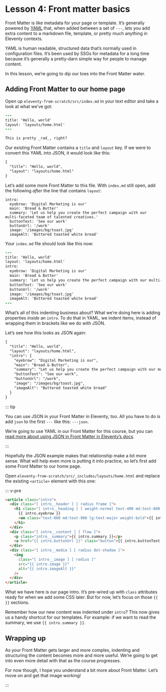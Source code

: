 # Lesson 4: Front matter basics

<ContentWarning />
 
Front Matter is like metadata for your page or template. It’s generally powered by [YAML](https://yaml.org/) that, when added between a set of `---`, lets you add extra content to a markdown file, template, or pretty much anything in Eleventy contexts.

YAML is human readable, structured data that’s normally used in configuration files. It’s been used by SSGs for metadata for a long time because it’s generally a pretty-darn simple way for people to manage content.

In this lesson, we’re going to dip our toes into the Front Matter water.

## Adding Front Matter to our home page

Open up `eleventy-from-scratch/src/index.md` in your text editor and take a look at what we’ve got:

```diff
---
title: 'Hello, world'
layout: 'layouts/home.html'
---

This is pretty _rad_, right?
```

Our existing Front Matter contains a `title` and `layout` key. If we were to convert this YAML into JSON, it would look like this:

```diff
{
  "title": "Hello, world",
  "layout": "layouts/home.html"
}
```

Let’s add some more Front Matter to this file. With `index.md` still open, add the following _after_ the line that contains `layout`:

```
intro:
  eyebrow: 'Digital Marketing is our'
  main: 'Bread & Butter'
  summary: 'Let us help you create the perfect campaign with our multi-faceted team of talented creatives.'
  buttonText: 'See our work'
  buttonUrl: '/work'
  image: '/images/bg/toast.jpg'
  imageAlt: 'Buttered toasted white bread'
```

Your `index.md` file should look like this now:

```diff
---
title: 'Hello, world'
layout: 'layouts/home.html'
intro:
  eyebrow: 'Digital Marketing is our'
  main: 'Bread & Butter'
  summary: 'Let us help you create the perfect campaign with our multi-faceted team of talented creatives.'
  buttonText: 'See our work'
  buttonUrl: '/work'
  image: '/images/bg/toast.jpg'
  imageAlt: 'Buttered toasted white bread'
---
```

What’s all of this indenting business about? What we’re doing here is adding properties _inside_ an `intro`. To do that in YAML, we indent items, instead of wrapping them in brackets like we do with JSON.

Let’s see how this looks as JSON again:

```diff
{
  "title": "Hello, world",
  "layout": "layouts/home.html",
  "intro": {
    "eyebrow": "Digital Marketing is our",
    "main": "Bread & Butter",
    "summary": "Let us help you create the perfect campaign with our multi-faceted team of talented creatives.",
    "buttonText": "See our work",
    "buttonUrl": "/work",
    "image": "/images/bg/toast.jpg",
    "imageAlt": "Buttered toasted white bread"
  }
}
```

::: tip

You can use JSON in your Front Matter in Eleventy, too. All you have to do is add `json` to the first `---` like this: `---json`.

We’re going to use YAML in our Front Matter for this course, but you can [read more about using JSON in Front Matter in Eleventy’s docs](https://www.11ty.dev/docs/data-frontmatter/#json-front-matter).

:::

Hopefully the JSON example makes that relationship make a bit more sense. What will help even more is putting it into practice, so let’s first add some Front Matter to our home page.

Open `eleventy-from-scratch/src/_includes/layouts/home.html` and replace the existing `<article>` element with this one:

::: v-pre

```html
<article class="intro">
  <div class="[ intro__header ] [ radius frame ]">
    <h1 class="[ intro__heading ] [ weight-normal text-400 md:text-600 ]">
      {{ intro.eyebrow }}
      <em class="text-800 md:text-900 lg:text-major weight-bold">{{ intro.main }}</em>
    </h1>
  </div>
  <div class="[ intro__content ] [ flow ]">
    <p class="intro__summary">{{ intro.summary }}</p>
    <a href="{{ intro.buttonUrl }}" class="button">{{ intro.buttonText }}</a>
  </div>
  <div class="[ intro__media ] [ radius dot-shadow ]">
    <img
      class="[ intro__image ] [ radius ]"
      src="{{ intro.image }}"
      alt="{{ intro.imageAlt }}"
    />
  </div>
</article>
```

What we have here is our page intro. It’s pre-wired up with `class` attributes ready for when we add some CSS later. But for now, let’s focus on those `{{ }}` sections.

Remember how our new content was indented under `intro`? This now gives us a handy shortcut for our templates. For example: if we want to read the summary, we use `{{ intro.summary }}`.

## Wrapping up

As your Front Matter gets larger and more complex, indenting and structuring the content becomes more and more useful. We’re going to get into even more detail with that as the course progresses.

For now though, I hope you understand a bit more about Front Matter. Let’s move on and get that image working!

:::

